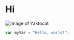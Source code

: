 # Hi

![Image of Yaktocat](https://octodex.github.com/images/yaktocat.png)


``` javascript
var myVar = "Hello, world!";
```
